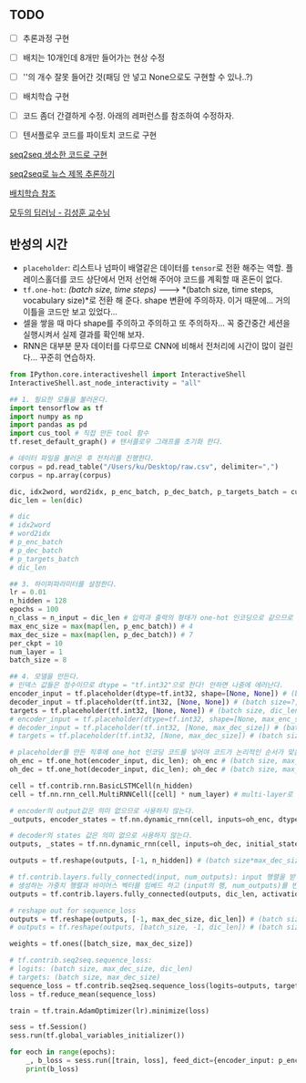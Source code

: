 ## TODO

- [ ] 추론과정 구현
- [ ] 배치는 10개인데 8개만 들어가는 현상 수정
- [ ] '<pad>'의 개수 잘못 들어간 것(패딩 안 넣고 None으로도 구현할 수 있나..?)
- [ ] 배치학습 구현
- [ ] 코드 좀더 간결하게 수정. 아래의 레퍼런스를 참조하여 수정하자.
- [ ] 텐서플로우 코드를 파이토치 코드로 구현


[seq2seq 생소한 코드로 구현](https://towardsdatascience.com/seq2seq-model-in-tensorflow-ec0c557e560f)

[seq2seq로 뉴스 제목 추론하기](https://ratsgo.github.io/natural%20language%20processing/2017/03/12/s2s/)

[배치학습 참조](https://medium.com/trackin-datalabs/input-data-tf-data-%EC%9C%BC%EB%A1%9C-batch-%EB%A7%8C%EB%93%A4%EA%B8%B0-1c96f17c3696)

[모두의 딥러닝 - 김성훈 교수님](https://hunkim.github.io/ml/)



## 반성의 시간

- `placeholder`: 리스트나 넘파이 배열같은 데이터를 `tensor`로 전환 해주는 역할. 플레이스홀더를 코드 상단에서 먼저 선언해 주어야 코드를 계획할 때 혼돈이 없다.
- `tf.one-hot`: *(batch size, time steps)* ---> *(batch size, time steps, vocabulary size)*로 전환 해 준다. shape 변환에 주의하자. 이거 때문에… 거의 이틀을 코드만 보고 있었다...
- 셀을 쌓을 때 마다 shape를 주의하고 주의하고 또 주의하자… 꼭 중간중간 세션을 실행시켜서 실제 결과를 확인해 보자.
- RNN은 대부분 문자 데이터를 다루므로 CNN에 비해서 전처리에 시간이 많이 걸린다… 꾸준히 연습하자.



```python
from IPython.core.interactiveshell import InteractiveShell
InteractiveShell.ast_node_interactivity = "all"

## 1. 필요한 모듈을 불러온다.
import tensorflow as tf
import numpy as np
import pandas as pd
import cus_tool # 직접 만든 tool 함수
tf.reset_default_graph() # 텐서플로우 그래프를 초기화 한다.

# 데이터 파일을 불러온 후 전처리를 진행한다.
corpus = pd.read_table("/Users/ku/Desktop/raw.csv", delimiter=",")
corpus = np.array(corpus)

dic, idx2word, word2idx, p_enc_batch, p_dec_batch, p_targets_batch = cus_tool.make_dic_and_split_data(corpus)
dic_len = len(dic)

# dic 
# idx2word 
# word2idx 
# p_enc_batch
# p_dec_batch
# p_targets_batch
# dic_len

## 3. 하이퍼파라미터를 설정한다.
lr = 0.01
n_hidden = 128
epochs = 100
n_class = n_input = dic_len # 입력과 출력의 형태가 one-hot 인코딩으로 같으므로 크기도 같다.
max_enc_size = max(map(len, p_enc_batch)) # 4
max_dec_size = max(map(len, p_dec_batch)) # 7
per_ckpt = 10
num_layer = 1
batch_size = 8

## 4. 모델을 만든다.
# 인덱스 값들은 정수이므로 dtype = "tf.int32"으로 한다! 안하면 나중에 에러난다.
encoder_input = tf.placeholder(dtype=tf.int32, shape=[None, None]) # (batch size=?, max_enc_size=4)
decoder_input = tf.placeholder(tf.int32, [None, None]) # (batch size=?, max_dec_size=7)
targets = tf.placeholder(tf.int32, [None, None]) # (batch size, dic_len)
# encoder_input = tf.placeholder(dtype=tf.int32, shape=[None, max_enc_size]) # (batch size=?, max_enc_size=4)
# decoder_input = tf.placeholder(tf.int32, [None, max_dec_size]) # (batch size=?, max_dec_size=7)
# targets = tf.placeholder(tf.int32, [None, max_dec_size]) # (batch size=?, max_dec_size=7)

# placeholder를 만든 직후에 one_hot 인코딩 코드를 넣어야 코드가 논리적인 순서가 맞음을 주의하자!!
oh_enc = tf.one_hot(encoder_input, dic_len); oh_enc # (batch size, max_enc_size, dic_len)
oh_dec = tf.one_hot(decoder_input, dic_len); oh_dec # (batch size, max_dec_size, dic_len)

cell = tf.contrib.rnn.BasicLSTMCell(n_hidden)
cell = tf.nn.rnn_cell.MultiRNNCell([cell] * num_layer) # multi-layer로 쌓고 싶으면 num_layer의 값을 수정한다.

# encoder의 output값은 의미 없으므로 사용하지 않는다.
_outputs, encoder_states = tf.nn.dynamic_rnn(cell, inputs=oh_enc, dtype=tf.float32)

# decoder의 states 값은 의미 없으로 사용하지 않는다.
outputs, _states = tf.nn.dynamic_rnn(cell, inputs=oh_dec, initial_state=encoder_states) # outputs : (batch siz=?, max_dec_size=7, n_hidden=128)

outputs = tf.reshape(outputs, [-1, n_hidden]) # (batch size*max_dec_size=?, n_hidden=128): 막 섞일 것 같은데... 의외로 안 섞인다 ㅎㅎ

# tf.contrib.layers.fully_connected(input, num_outputs): input 행렬을 받아서 (input의 행, num_outputs)를
# 생성하는 가중치 행렬과 바이어스 벡터를 임베드 하고 (input의 행, num_outputs)를 반환한다.
outputs = tf.contrib.layers.fully_connected(outputs, dic_len, activation_fn=None)

# reshape out for sequence_loss
outputs = tf.reshape(outputs, [-1, max_dec_size, dic_len]) # (batch size=10, max_dec_size, dic_len)
# outputs = tf.reshape(outputs, [batch_size, -1, dic_len]) # (batch size=10, max_dec_size, dic_len)

weights = tf.ones([batch_size, max_dec_size])

# tf.contrib.seq2seq.sequence_loss:
# logits: (batch size, max_dec_size, dic_len)
# targets: (batch size, max_dec_size)
sequence_loss = tf.contrib.seq2seq.sequence_loss(logits=outputs, targets=targets, weights=weights)
loss = tf.reduce_mean(sequence_loss)

train = tf.train.AdamOptimizer(lr).minimize(loss)

sess = tf.Session()
sess.run(tf.global_variables_initializer())

for eoch in range(epochs):
    _, b_loss = sess.run([train, loss], feed_dict={encoder_input: p_enc_batch, decoder_input: p_dec_batch, targets: p_targets_batch})
    print(b_loss)
```



